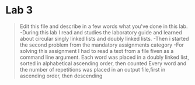 # Lab 3

> Edit this file and describe in a few words what you've done in this lab.
	-During this lab I read and studies the laboratory guide and learned about circular singly
linked lists and doubly linked lists.
	-Then i started the second problem from the mandatory assignments category
	-For solving this assignment I had to read a text from a file fiven as a command line argument.
Each word was placed in a doubly linked list, sorted in alphabetical ascending order, then counted
Every word and the number of repetitions was placed in an output file,first in ascending order,
then descending

